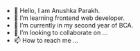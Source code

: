 - 👋 Hello, I am Anushka Parakh.
- 👀 I’m learning frontend web developer.
- 🌱 I’m currently in my second year of BCA.
- 💞️ I’m looking to collaborate on ...
- 📫 How to reach me ...

<!---
anushkaparakh07/anushkaparakh07 is a ✨ special ✨ repository because its `README.md` (this file) appears on your GitHub profile.
You can click the Preview link to take a look at your changes.
--->
